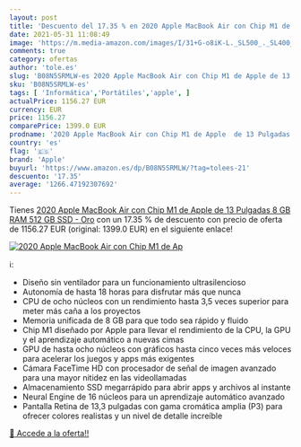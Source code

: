 ```yaml
---
layout: post
title: 'Descuento del 17.35 % en 2020 Apple MacBook Air con Chip M1 de Ap'
date: 2021-05-31 11:08:49
image: 'https://m.media-amazon.com/images/I/31+G-o8iK-L._SL500_._SL400_.jpg'
comments: true
category: ofertas
author: 'tole.es'
slug: 'B08N5SRMLW-es 2020 Apple MacBook Air con Chip M1 de Apple de 13 Pulgadas...'
sku: 'B08N5SRMLW-es'
tags: [ 'Informática','Portátiles','apple', ]
actualPrice: 1156.27 EUR
currency: EUR
price: 1156.27
comparePrice: 1399.0 EUR
prodname: '2020 Apple MacBook Air con Chip M1 de Apple  de 13 Pulgadas  8 GB RAM  512 GB SSD  - Oro'
country: 'es'
flag: '🇪🇸'
brand: 'Apple'
buyurl: 'https://www.amazon.es/dp/B08N5SRMLW/?tag=tolees-21'
descuento: '17.35'
average: '1266.47192307692'
---
```


Tienes [2020 Apple MacBook Air con Chip M1 de Apple  de 13 Pulgadas  8 GB RAM  512 GB SSD  - Oro](https://www.amazon.es/dp/B08N5SRMLW/?tag=tolees-21) con un 17.35 % de descuento con precio de oferta de 1156.27 EUR (original: 1399.0 EUR) en el siguiente enlace!

[![2020 Apple MacBook Air con Chip M1 de Ap](https://m.media-amazon.com/images/I/31+G-o8iK-L._SL500_._SL400_.jpg)](https://www.amazon.es/dp/B08N5SRMLW/?tag=tolees-21)

ℹ️:

- Diseño sin ventilador para un funcionamiento ultrasilencioso
- Autonomía de hasta 18 horas para disfrutar más que nunca
- CPU de ocho núcleos con un rendimiento hasta 3,5 veces superior para meter más caña a los proyectos
- Memoria unificada de 8 GB para que todo sea rápido y fluido
- Chip M1 diseñado por Apple para llevar el rendimiento de la CPU, la GPU y el aprendizaje automático a nuevas cimas
- GPU de hasta ocho núcleos con gráficos hasta cinco veces más veloces para acelerar los juegos y apps más exigentes
- Cámara FaceTime HD con procesador de señal de imagen avanzado para una mayor nitidez en las videollamadas
- Almacenamiento SSD megarrápido para abrir apps y archivos al instante
- Neural Engine de 16 núcleos para un aprendizaje automático avanzado
- Pantalla Retina de 13,3 pulgadas con gama cromática amplia (P3) para ofrecer colores realistas y un nivel de detalle increíble

[🛒 Accede a la oferta!!](https://www.amazon.es/dp/B08N5SRMLW/?tag=tolees-21)
